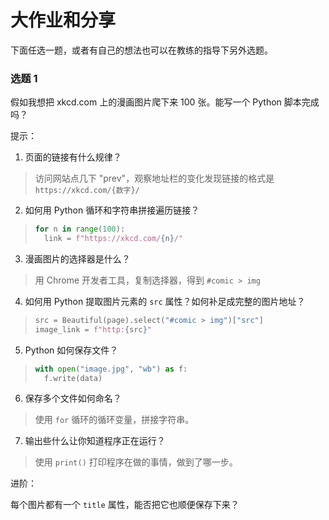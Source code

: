 # 大作业和分享

下面任选一题，或者有自己的想法也可以在教练的指导下另外选题。

### 选题 1

假如我想把 xkcd.com 上的漫画图片爬下来 100 张。能写一个 Python 脚本完成吗？

提示：

1. 页面的链接有什么规律？
  > 访问网站点几下 "prev"，观察地址栏的变化发现链接的格式是 `https://xkcd.com/{数字}/`
2. 如何用 Python 循环和字符串拼接遍历链接？
  > ```python
  > for n in range(100):
  >   link = f"https://xkcd.com/{n}/"
  > ```
3. 漫画图片的选择器是什么？
  > 用 Chrome 开发者工具，复制选择器，得到 `#comic > img`
4. 如何用 Python 提取图片元素的 `src` 属性？如何补足成完整的图片地址？
  > ```python
  > src = Beautiful(page).select("#comic > img")["src"]
  > image_link = f"http:{src}"
  > ```
5. Python 如何保存文件？
  > ```python
  > with open("image.jpg", "wb") as f:
  >   f.write(data)
  > ```
6. 保存多个文件如何命名？
  > 使用 `for` 循环的循环变量，拼接字符串。
7. 输出些什么让你知道程序正在运行？
  > 使用 `print()` 打印程序在做的事情，做到了哪一步。

进阶：

每个图片都有一个 `title` 属性，能否把它也顺便保存下来？

